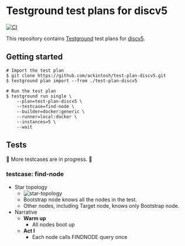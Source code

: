 # Testground test plans for discv5

[![CI](https://github.com/ackintosh/test-plan-discv5/actions/workflows/ci.yml/badge.svg)](https://github.com/ackintosh/test-plan-discv5/actions/workflows/ci.yml)

This repository contains [Testground](https://github.com/testground/testground) test plans for [discv5](https://github.com/sigp/discv5).

## Getting started

```shell
# Import the test plan
$ git clone https://github.com/ackintosh/test-plan-discv5.git
$ testground plan import --from ./test-plan-discv5

# Run the test plan
$ testground run single \
    --plan=test-plan-discv5 \
    --testcase=find-node \
    --builder=docker:generic \
    --runner=local:docker \
    --instances=5 \
    --wait
```

## Tests

:construction_worker: More testcases are in progress. :construction_worker:

### testcase: find-node

- Star topology
  - ![star-topology](https://raw.githubusercontent.com/ackintosh/test-plan-discv5/cb6ef043146c8de0a3c6967d9c423a8613aa132d/diagrams/find_nodes-star_topology.png)
  - Bootstrap node knows all the nodes in the test.
  - Other nodes, including Target node, knows only Bootstrap node.
- Narrative
  - **Warm up**
    - All nodes boot up
  - **Act I**
    - Each node calls FINDNODE query once
